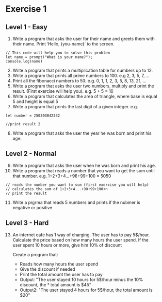 # Exercise 1


## Level 1 - Easy
1. Write a program that asks the user for their name and greets them with their name. Print ‘Hello, {you-name}’ to the screen. 
```
// This code will help you to solve this problem
let name = prompt("What is your name?");
console.log(name)
```

2. Write a program that prints a multiplication table for numbers up to 12.
3. Write a program that prints all prime numbers to 100. e.g 2, 3, 5, 7, ...
4. Print all the fibonacci numbers to 50. e.g. 0, 1, 1, 2, 3, 5, 8, 13, 21, ...
5. Write a program that asks the user two numbers, multiply and print the result. (First exercise will help you). e.g. 5 + 5 = 10
6. Write a program that calculates the area of triangle, where base is equal 5 and height is equal 5
7. Write a program that prints the last digit of a given integer. e.g.
```
let number = 250303042332

//print result 2
```
8. Write a program that asks the user the year he was born and print his age.


## Level 2 - Normal
9. Write a program that asks the user when he was born and print his age.
10. Write a program that reads a number that you want to get the sum until that number. e.g. 1+2+3+4...+98+99+100 = 5050
```
// reads the number you want to sum (first exercise you will help)
// calculates the sum of 1+2+3+4...+98+99+100+n
// print the result
```
11. Write a prgrma that reads 5 numbers and prints if the nubmer is negative or positive

## Level 3 - Hard
13. An internet cafe has 1 way of charging. The user has to pay 5$/hour. Calculate the price based on how many hours the user spend. If the user spent 10 hours or more, give him 10% of discount

    Create a program that:

    * Reads how many hours the user spend
    * Give the discount if needed
    * Print the total amount the user has to pay
    * Output: "The user stayed 10 hours for 5$/hour minus the 10% discount, the * total amount is $45"
    * Output2: "The user stayed 4 hours for 5$/hour, the total amount is $20"

